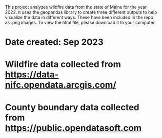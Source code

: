 This project analyzes wildfire data from the state of Maine for the year 2022. 
It uses the geopandas library to create three different outputs to help visualize the data in different ways.
These have been included in the repo as .png images.
To view the html file, please download it to your computer.

# Date created: Sep 2023
# Wildfire data collected from https://data-nifc.opendata.arcgis.com/
# County boundary data collected from https://public.opendatasoft.com
